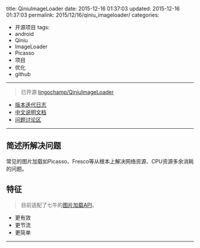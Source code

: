 title: QiniuImageLoader
date: 2015-12-16 01:37:03
updated: 2015-12-16 01:37:03
permalink: 2015/12/16/qiniu_imageloader/
categories:
- 开源项目
tags:
- android
- Qiniu
- ImageLoader
- Picasso
- 项目
- 优化
- github

---

> 已开源 [lingochamp/QiniuImageLoader](https://github.com/lingochamp/QiniuImageLoader)

- [版本迭代日志](https://github.com/lingochamp/QiniuImageLoader)
- [中文说明文档](https://github.com/lingochamp/QiniuImageLoader/blob/master/README.md)
- [问题讨论区](https://github.com/lingochamp/QiniuImageLoader/issues)

<!-- more -->

---

## 简述所解决问题

常见的图片加载如Picasso、Fresco等从根本上解决网络资源、CPU资源多余消耗的问题。

## 特征

> 目前适配了七牛的[图片加载API](http://developer.qiniu.com/docs/v6/api/reference/fop/image/imageview2.html)。

- 更有效
- 更节流
- 更简单

---
